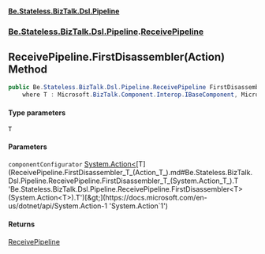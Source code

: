 #### [Be.Stateless.BizTalk.Dsl.Pipeline](README.md 'README')
### [Be.Stateless.BizTalk.Dsl.Pipeline](Be.Stateless.BizTalk.Dsl.Pipeline.md 'Be.Stateless.BizTalk.Dsl.Pipeline').[ReceivePipeline](ReceivePipeline.md 'Be.Stateless.BizTalk.Dsl.Pipeline.ReceivePipeline')

## ReceivePipeline.FirstDisassembler<T>(Action<T>) Method

```csharp
public Be.Stateless.BizTalk.Dsl.Pipeline.ReceivePipeline FirstDisassembler<T>(System.Action<T> componentConfigurator)
    where T : Microsoft.BizTalk.Component.Interop.IBaseComponent, Microsoft.BizTalk.Component.Interop.IPersistPropertyBag;
```
#### Type parameters

<a name='Be.Stateless.BizTalk.Dsl.Pipeline.ReceivePipeline.FirstDisassembler_T_(System.Action_T_).T'></a>

`T`
#### Parameters

<a name='Be.Stateless.BizTalk.Dsl.Pipeline.ReceivePipeline.FirstDisassembler_T_(System.Action_T_).componentConfigurator'></a>

`componentConfigurator` [System.Action&lt;](https://docs.microsoft.com/en-us/dotnet/api/System.Action-1 'System.Action`1')[T](ReceivePipeline.FirstDisassembler_T_(Action_T_).md#Be.Stateless.BizTalk.Dsl.Pipeline.ReceivePipeline.FirstDisassembler_T_(System.Action_T_).T 'Be.Stateless.BizTalk.Dsl.Pipeline.ReceivePipeline.FirstDisassembler<T>(System.Action<T>).T')[&gt;](https://docs.microsoft.com/en-us/dotnet/api/System.Action-1 'System.Action`1')

#### Returns
[ReceivePipeline](ReceivePipeline.md 'Be.Stateless.BizTalk.Dsl.Pipeline.ReceivePipeline')